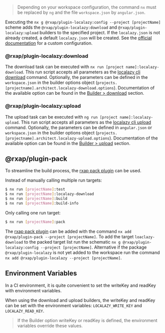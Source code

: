 > Depending on your workspace configuration, the command `nx` must be replaced by `ng` and the file `workspace.json` by `angular.json`.

Executing the `nx g @rxap/plugin-localazy:config --project [projectName]` scheme adds
the `@rxap/plugin-localazy:download` and `@rxap/plugin-localazy:upload` builders to the specified project. If
the `localazy.json` is not already created, a default `localazy.json` will be created. See
the [official documentation](https://localazy.com/docs/cli/the-basics) for a custom configuration.

### @rxap/plugin-localazy:download

The download task can be executed with `nx run [project name]:localazy-download`. This run script accepts all parameters
as the [localazy cli download](https://localazy.com/docs/cli/command-line-options#download-options) command. Optionally,
the parameters can be defined in the `workspace.json` in the builder options
object (`projects.[projectname].architect.localazy-download.options`). Documentation of the available option can be
found in the [Builder > download](#download) section.

### @rxap/plugin-localazy:upload

The upload task can be executed with `ng run [project name]:localazy-upload`. This run script accepts all parameters as
the [localazy cli upload](https://localazy.com/docs/cli/command-line-options#upload-options) command. Optionally, the
parameters can be defined in `angular.json` or `workspace.json` in the builder options
object (`projects.[projectname].architect.localazy-upload.options`). Documentation of the available option can be found
in the [Builder > upload](#upload) section.

## @rxap/plugin-pack

To streamline the build process, the [rxap pack plugin](https://www.npmjs.com/package/@rxap/plugin-pack) can be used.

Instead of manually calling multiple run targets:

```bash
$ nx run [projectName]:test
$ nx run [projectName]:localazy-download
$ nx run [projectName]:build
$ nx run [projectName]:build-info
```

Only calling one run target:

```bash
$ nx run [projectName]:pack
```

The [rxap pack plugin](https://www.npmjs.com/package/@rxap/plugin-pack) can be added with the
command `nx add @rxap/plugin-pack --project [projectName]`. To add the target `loaclazy-download` to the packed target
list run the schematic `nx g @rxap/plugin-localazy:config --project [projectName]`. Alternative if the
package `@rxap/plugin-localazy` is not yet added to the workspace run the
command `nx add @rxap/plugin-localazy --project [projectName]`.

## Environment Variables

In a CI environment, it is quite convenient to set the writeKey and readKey with environment variables.

When using the download and upload builders, the writeKey and readKey can be set with the environment
variables: `LOCALAZY_WRITE_KEY` and `LOCALAZY_READ_KEY`.

> If the Builder option writeKey or readKey is defined, the environment variables override these values.

